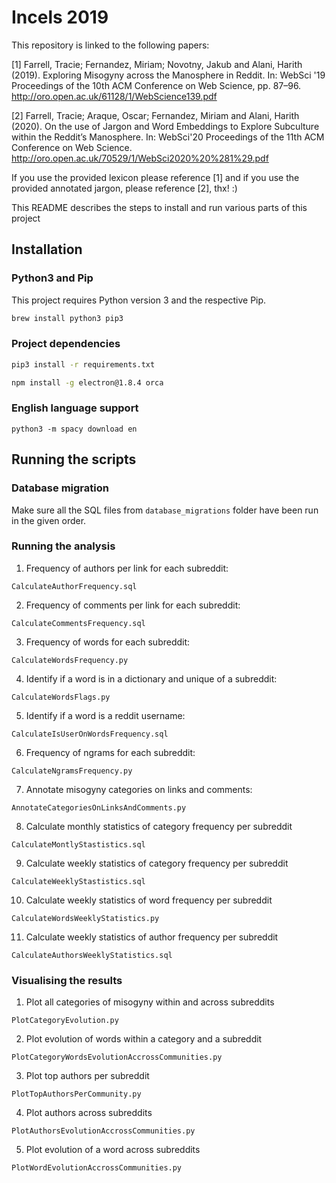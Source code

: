 # Incels 2019

This repository is linked to the following papers: 

[1] Farrell, Tracie; Fernandez, Miriam; Novotny, Jakub and Alani, Harith (2019). Exploring Misogyny across the Manosphere in Reddit. In: WebSci '19 Proceedings of the 10th ACM Conference on Web Science, pp. 87–96.
http://oro.open.ac.uk/61128/1/WebScience139.pdf

[2] Farrell, Tracie; Araque, Oscar; Fernandez, Miriam and Alani, Harith (2020). On the use of Jargon and Word Embeddings to Explore Subculture within the Reddit’s Manosphere. In: WebSci'20 Proceedings of the 11th ACM Conference on Web Science.
http://oro.open.ac.uk/70529/1/WebSci2020%20%281%29.pdf

If you use the provided lexicon please reference [1] and if you use the provided annotated jargon, please reference [2], thx! :)


This README describes the steps to install and run various parts of this project

## Installation

### Python3 and Pip

This project requires Python version 3 and the respective Pip.

```bash
brew install python3 pip3
```

### Project dependencies

```bash
pip3 install -r requirements.txt

npm install -g electron@1.8.4 orca
```

### English language support

```
python3 -m spacy download en
```

## Running the scripts

### Database migration

Make sure all the SQL files from `database_migrations` folder have been run in the given order.



### Running the analysis

1. Frequency of authors per link for each subreddit:

`CalculateAuthorFrequency.sql`

2. Frequency of comments per link for each subreddit:

`CalculateCommentsFrequency.sql`

3. Frequency of words for each subreddit:

`CalculateWordsFrequency.py`

4. Identify if a word is in a dictionary and unique of a subreddit:

`CalculateWordsFlags.py`

5. Identify if a word is a reddit username:

`CalculateIsUserOnWordsFrequency.sql`

6. Frequency of ngrams for each subreddit:

`CalculateNgramsFrequency.py`

7. Annotate misogyny categories on links and comments:

`AnnotateCategoriesOnLinksAndComments.py`

8. Calculate monthly statistics of category frequency per subreddit

`CalculateMontlyStastistics.sql`

9. Calculate weekly statistics of category frequency per subreddit

`CalculateWeeklyStastistics.sql`

10. Calculate weekly statistics of word frequency per subreddit

`CalculateWordsWeeklyStatistics.py`

11. Calculate weekly statistics of author frequency per subreddit

`CalculateAuthorsWeeklyStatistics.sql`


### Visualising the results

1. Plot all categories of misogyny within and across subreddits 

`PlotCategoryEvolution.py`

2. Plot evolution of words within a category and a subreddit

`PlotCategoryWordsEvolutionAccrossCommunities.py`

3. Plot top authors per subreddit

`PlotTopAuthorsPerCommunity.py`

4. Plot authors across subreddits

`PlotAuthorsEvolutionAccrossCommunities.py`

5. Plot evolution of a word across subreddits

`PlotWordEvolutionAccrossCommunities.py`
